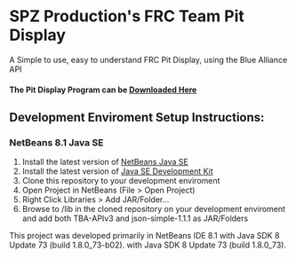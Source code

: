 # SPZ Production's FRC Team Pit Display
A Simple to use, easy to understand FRC Pit Display, using the Blue Alliance API
#### The Pit Display Program can be [Downloaded Here](https://github.com/SPZProductions/FRC-Pit-Display/releases)

## Development Enviroment Setup Instructions:
### NetBeans 8.1 Java SE
1. Install the latest version of [NetBeans Java SE](https://netbeans.org/downloads/)
1. Install the latest version of [Java SE Development Kit](http://www.oracle.com/technetwork/java/javase/downloads/jdk8-downloads-2133151.html)
1. Clone this repository to your development enviroment
1. Open Project in NetBeans (File > Open Project)
1. Right Click Libraries > Add JAR/Folder...
1. Browse to /lib in the cloned repository on your development enviroment and add both TBA-APIv3 and json-simple-1.1.1 as JAR/Folders

This project was developed primarily in NetBeans IDE 8.1 with Java SDK 8 Update
73 (build 1.8.0_73-b02).
with Java SDK 8 Update 73 (build 1.8.0_73). <br>

